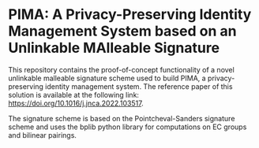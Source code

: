 # PIMA: A Privacy-Preserving Identity Management System based on an Unlinkable MAlleable Signature

This repository contains the proof-of-concept functionality of a novel unlinkable malleable signature scheme used to build PIMA, a privacy-preserving identity management system. The reference paper of this solution is available at the following link: https://doi.org/10.1016/j.jnca.2022.103517. 

The signature scheme is based on the Pointcheval-Sanders signature scheme and uses the bplib python library for computations on EC groups and bilinear pairings. 
